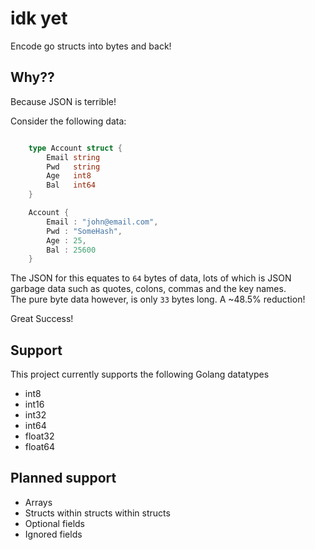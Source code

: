 # idk yet

Encode go structs into bytes and back!

## Why??
Because JSON is terrible!

Consider the following data:
```go

    type Account struct {
    	Email string
    	Pwd   string
    	Age   int8
    	Bal   int64
    }

    Account {
        Email : "john@email.com",
        Pwd : "SomeHash",
        Age : 25,
        Bal : 25600
    }

```

The JSON for this equates to `64` bytes of data, lots of which is JSON garbage data such as quotes, colons, commas and the key names.  
The pure byte data however, is only `33` bytes long. A ~48.5% reduction!

Great Success!

## Support

This project currently supports the following Golang datatypes
- int8
- int16
- int32
- int64
- float32
- float64

## Planned support

- Arrays
- Structs within structs within structs
- Optional fields
- Ignored fields

